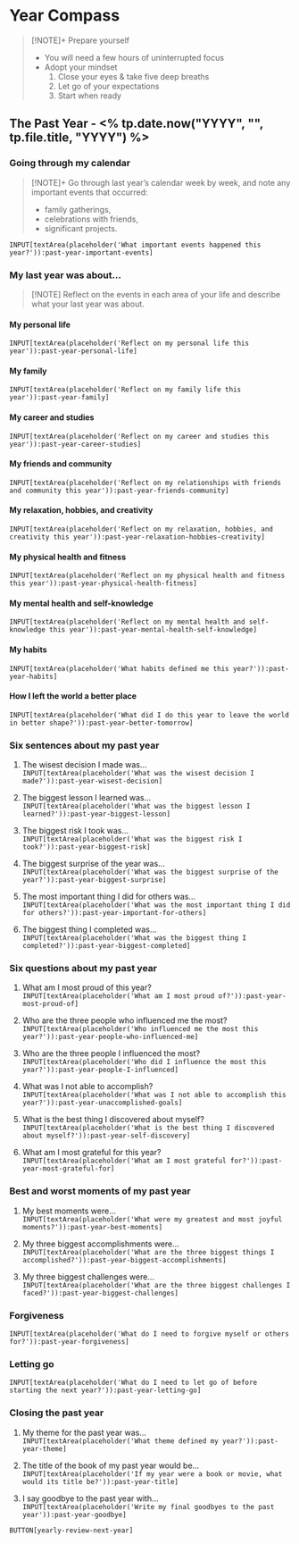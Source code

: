 
# Year Compass 

> [!NOTE]+ Prepare yourself
> - You will need a few hours of uninterrupted focus 
> - Adopt your mindset
>     1. Close your eyes & take five deep breaths
>     2. Let go of your expectations 
>     3. Start when ready

## The Past Year - <% tp.date.now("YYYY", "", tp.file.title, "YYYY") %>

### Going through my calendar 
> [!NOTE]+ Go through last year’s calendar week by week, and note any important events that occurred:
> - family gatherings,
> - celebrations with friends,
> - significant projects.

`INPUT[textArea(placeholder('What important events happened this year?')):past-year-important-events]`

### My last year was about...

> [!NOTE] Reflect on the events in each area of your life and describe what your last year was about.

#### My personal life
`INPUT[textArea(placeholder('Reflect on my personal life this year')):past-year-personal-life]`

#### My family
`INPUT[textArea(placeholder('Reflect on my family life this year')):past-year-family]`

#### My career and studies
`INPUT[textArea(placeholder('Reflect on my career and studies this year')):past-year-career-studies]`

#### My friends and community
`INPUT[textArea(placeholder('Reflect on my relationships with friends and community this year')):past-year-friends-community]`

#### My relaxation, hobbies, and creativity
`INPUT[textArea(placeholder('Reflect on my relaxation, hobbies, and creativity this year')):past-year-relaxation-hobbies-creativity]`

#### My physical health and fitness
`INPUT[textArea(placeholder('Reflect on my physical health and fitness this year')):past-year-physical-health-fitness]`

#### My mental health and self-knowledge
`INPUT[textArea(placeholder('Reflect on my mental health and self-knowledge this year')):past-year-mental-health-self-knowledge]`

#### My habits
`INPUT[textArea(placeholder('What habits defined me this year?')):past-year-habits]`

#### How I left the world a better place
`INPUT[textArea(placeholder('What did I do this year to leave the world in better shape?')):past-year-better-tomorrow]`


### Six sentences about my past year

1. The wisest decision I made was...  
`INPUT[textArea(placeholder('What was the wisest decision I made?')):past-year-wisest-decision]`

2. The biggest lesson I learned was...  
`INPUT[textArea(placeholder('What was the biggest lesson I learned?')):past-year-biggest-lesson]`

3. The biggest risk I took was...  
`INPUT[textArea(placeholder('What was the biggest risk I took?')):past-year-biggest-risk]`

4. The biggest surprise of the year was...  
`INPUT[textArea(placeholder('What was the biggest surprise of the year?')):past-year-biggest-surprise]`

5. The most important thing I did for others was...  
`INPUT[textArea(placeholder('What was the most important thing I did for others?')):past-year-important-for-others]`

6. The biggest thing I completed was...  
`INPUT[textArea(placeholder('What was the biggest thing I completed?')):past-year-biggest-completed]`


### Six questions about my past year

1. What am I most proud of this year?  
`INPUT[textArea(placeholder('What am I most proud of?')):past-year-most-proud-of]`

2. Who are the three people who influenced me the most?  
`INPUT[textArea(placeholder('Who influenced me the most this year?')):past-year-people-who-influenced-me]`

3. Who are the three people I influenced the most?  
`INPUT[textArea(placeholder('Who did I influence the most this year?')):past-year-people-I-influenced]`

4. What was I not able to accomplish?  
`INPUT[textArea(placeholder('What was I not able to accomplish this year?')):past-year-unaccomplished-goals]`

5. What is the best thing I discovered about myself?  
`INPUT[textArea(placeholder('What is the best thing I discovered about myself?')):past-year-self-discovery]`

6. What am I most grateful for this year?  
`INPUT[textArea(placeholder('What am I most grateful for?')):past-year-most-grateful-for]`


### Best and worst moments of my past year

1. My best moments were...  
`INPUT[textArea(placeholder('What were my greatest and most joyful moments?')):past-year-best-moments]`

2. My three biggest accomplishments were...  
`INPUT[textArea(placeholder('What are the three biggest things I accomplished?')):past-year-biggest-accomplishments]`

3. My three biggest challenges were...  
`INPUT[textArea(placeholder('What are the three biggest challenges I faced?')):past-year-biggest-challenges]`


### Forgiveness
`INPUT[textArea(placeholder('What do I need to forgive myself or others for?')):past-year-forgiveness]`

### Letting go
`INPUT[textArea(placeholder('What do I need to let go of before starting the next year?')):past-year-letting-go]`


### Closing the past year

1. My theme for the past year was...  
`INPUT[textArea(placeholder('What theme defined my year?')):past-year-theme]`

2. The title of the book of my past year would be...  
`INPUT[textArea(placeholder('If my year were a book or movie, what would its title be?')):past-year-title]`

3. I say goodbye to the past year with...  
`INPUT[textArea(placeholder('Write my final goodbyes to the past year')):past-year-goodbye]`

`BUTTON[yearly-review-next-year]`